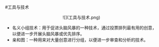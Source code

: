 #工具与技术

<div align=center>
![](工具与技术.png)
</div>

  * 名义小组技术：用于促进头脑风暴的一种技术，通过投票排列最有用的创意，以便进一步开展头脑风暴或优先排序。
  * 亲和图：一种用来对大量创意进行分组，以便进一步审查和分析的技术。